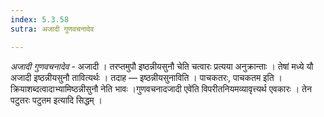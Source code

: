 ```yaml
---
index: 5.3.58
sutra: अजादी गुणवचनादेव

---
```

_अजादी गुणवचनादेव_ - अजादी । तरप्तमुपौ इष्ठन्नीयसुनौ चेति चत्वारः प्रत्यया अनुक्रान्ताः । तेषां मध्ये यौ अजादी इष्ठन्नीयसुनौ तावित्यर्थः । तदाह — इष्ठन्नीयसुनाविति । पाचकतरः, पाचकतम इति । क्रियाशब्दत्वादाभ्यामिष्ठन्नीसुनौ नेति भावः ।गुणवचनादजादी एवे॑ति विपरीतनियमव्यावृत्त्यर्थ एवकारः । तेन पटुतरः पटुतम इत्यादि सिद्धम् ।